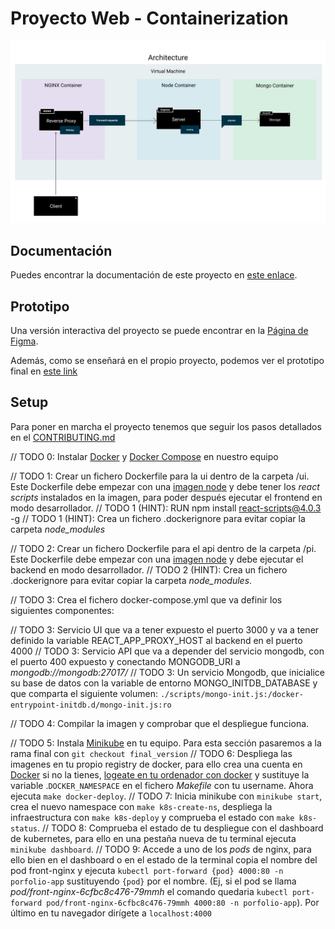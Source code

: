 # Proyecto Web - Containerization

![Frontend](./doc/container.svg)

## Documentación

Puedes encontrar la documentación de este proyecto en [este enlace](https://taller-threepoints-docs.netlify.app/docs/containers-orchestation/intro).

## Prototipo

Una versión interactiva del proyecto se puede encontrar en la [Página de Figma](https://www.figma.com/proto/3e43h8TrzwpjfKwXvFxZoP/Taller?page-id=144%3A51&node-id=147%3A3&viewport=254%2C48%2C0.21&scaling=min-zoom&starting-point-node-id=147%3A3).

Además, como se enseñará en el propio proyecto, podemos ver el prototipo final en [este link](https://taller-threepoints-1.netlify.app/)

## Setup

Para poner en marcha el proyecto tenemos que seguir los pasos detallados en el [CONTRIBUTING.md](CONTRIBUTING.MD)

// TODO 0: Instalar [Docker](https://docs.docker.com/get-docker/) y [Docker Compose](https://docs.docker.com/compose/install/) en nuestro equipo

// TODO 1: Crear un fichero Dockerfile para la ui dentro de la carpeta /ui. Este Dockerfile debe empezar con una [imagen node](https://hub.docker.com/_/node) y debe tener los *react scripts* instalados en la imagen, para poder después ejecutar el frontend en modo desarrollador.
// TODO 1 (HINT): RUN npm install react-scripts@4.0.3 -g
// TODO 1 (HINT): Crea un fichero .dockerignore para evitar copiar la carpeta *node_modules*

// TODO 2: Crear un fichero Dockerfile para el api dentro de la carpeta /pi. Este Dockerfile debe empezar con una [imagen node](https://hub.docker.com/_/node) y debe ejecutar el backend en modo desarrollador.
// TODO 2 (HINT): Crea un fichero .dockerignore para evitar copiar la carpeta *node_modules*.

// TODO 3: Crea el fichero docker-compose.yml que va definir los siguientes componentes:

// TODO 3: Servicio UI que va a tener expuesto el puerto 3000 y va a tener definido la variable REACT_APP_PROXY_HOST al backend en el puerto 4000
// TODO 3: Servicio API que va a depender del servicio mongodb, con el puerto 400 expuesto y conectando MONGODB_URI a *mongodb://mongodb:27017/*
// TODO 3: Un servicio Mongodb, que inicialice su base de datos con la variable de entorno MONGO_INITDB_DATABASE y que comparta el siguiente volumen: `./scripts/mongo-init.js:/docker-entrypoint-initdb.d/mongo-init.js:ro`

// TODO 4: Compilar la imagen y comprobar que el despliegue funciona.


// TODO 5: Instala [Minikube](https://minikube.sigs.k8s.io/docs/start/) en tu equipo. Para esta sección pasaremos a la rama final con `git checkout final_version`
// TODO 6: Despliega las imagenes en tu propio registry de docker, para ello crea una cuenta en [Docker](https://www.docker.com) si no la tienes, [logeate en tu ordenador con docker](https://docs.docker.com/engine/reference/commandline/login/) y sustituye la variable .`DOCKER_NAMESPACE` en el fichero *Makefile* con tu username. Ahora ejecuta `make docker-deploy`.
// TODO 7: Inicia minikube con `minikube start`, crea el nuevo namespace con `make k8s-create-ns`, despliega la infraestructura con `make k8s-deploy` y comprueba el estado con `make k8s-status`.
// TODO 8: Comprueba el estado de tu despliegue con el dashboard de kubernetes, para ello en una pestaña nueva de tu terminal ejecuta `minikube dashboard`.
// TODO 9: Accede a uno de los *pods* de nginx, para ello bien en el dashboard o en el estado de la terminal copia el nombre del pod front-nginx y ejecuta `kubectl port-forward {pod} 4000:80 -n porfolio-app` sustituyendo `{pod}` por el nombre. (Ej, si el pod se llama *pod/front-nginx-6cfbc8c476-79mmh* el comando quedaria `kubectl port-forward pod/front-nginx-6cfbc8c476-79mmh 4000:80 -n porfolio-app`). Por último en tu navegador dirígete a `localhost:4000`